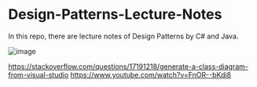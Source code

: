# Design-Patterns-Lecture-Notes
In this repo, there are lecture notes of Design Patterns by C# and Java.


![image](https://user-images.githubusercontent.com/5441882/116944234-c28f6900-ac7d-11eb-8dba-92a327bb0973.png)



https://stackoverflow.com/questions/17191218/generate-a-class-diagram-from-visual-studio
https://www.youtube.com/watch?v=FnOR--bKdi8

